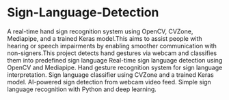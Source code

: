 # Sign-Language-Detection
A real-time hand sign recognition system using OpenCV, CVZone, Mediapipe, and a trained Keras model.This aims to assist people with hearing or speech impairments by enabling smoother communication with non-signers.This project detects hand gestures via webcam and classifies them into predefined sign language
Real-time sign language detection using OpenCV and Mediapipe.
Hand gesture recognition system for sign language interpretation.
Sign language classifier using CVZone and a trained Keras model.
AI-powered sign detection from webcam video feed.
Simple sign language recognition with Python and deep learning.
